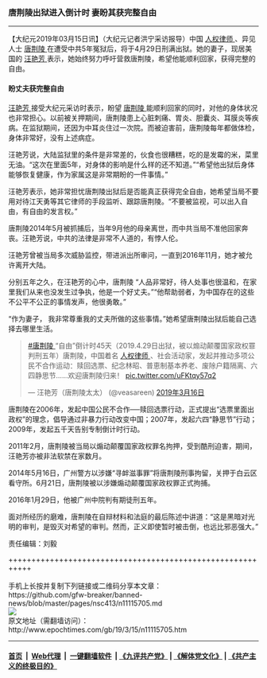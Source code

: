 ### 唐荆陵出狱进入倒计时 妻盼其获完整自由
------------------------

<p>
 【大纪元2019年03月15日讯】（大纪元记者洪宁采访报导）中国
 <a href="http://www.epochtimes.com/gb/tag/%E4%BA%BA%E6%9D%83%E5%BE%8B%E5%B8%88.html">
  人权律师
 </a>
 、异见人士
 <a href="http://www.epochtimes.com/gb/tag/%E5%94%90%E8%8D%86%E9%99%B5.html">
  唐荆陵
 </a>
 在遭受中共5年冤狱后，将于4月29日刑满出狱。她的妻子，现居美国的
 <a href="http://www.epochtimes.com/gb/tag/%E6%B1%AA%E8%89%B3%E8%8A%B3.html">
  汪艳芳
 </a>
 表示，她始终努力呼吁营救唐荆陵，希望他能顺利回家，获得完整的自由。
</p>
<h4>
 盼丈夫获完整自由
</h4>
<p>
 <a href="http://www.epochtimes.com/gb/tag/%E6%B1%AA%E8%89%B3%E8%8A%B3.html">
  汪艳芳
 </a>
 接受大纪元采访时表示，盼望
 <a href="http://www.epochtimes.com/gb/tag/%E5%94%90%E8%8D%86%E9%99%B5.html">
  唐荆陵
 </a>
 能顺利回家的同时，对他的身体状况也非常担心。以前被关押期间，唐荆陵患上心脏刺痛、胃炎、胆囊炎、耳膜炎等疾病。在监狱期间，还因为中耳炎住过一次院。而被迫害前，唐荆陵每年都做体检，身体非常好，没有上述病症。
</p>
<p>
 汪艳芳说，大陆监狱里的条件是非常差的，伙食也很糟糕，吃的是发霉的米，菜里无油。“这次在里面5年，对身体的影响是什么样的还不知道。”“希望他出狱后身体能够恢复健康，作为家属这是非常期盼的一件事情。”
</p>
<p>
 汪艳芳表示，她非常担忧唐荆陵出狱后是否能真正获得完全自由，她希望当局不要用对待江天勇等其它律师的手段监听、跟踪唐荆陵。“不要被监视，可以出入自由，有自由的发言权。”
</p>
<p>
 唐荆陵2014年5月被抓捕后，当年9月他的母亲离世，而中共当局不准他回家奔丧。汪艳芳说，中共的法律是非常不人道的，有悖人伦。
</p>
<p>
 汪艳芳曾被当局多次威胁监控，带进派出所审问，一直到2016年11月，她才被允许离开大陆。
</p>
<p>
 分别五年之久，在汪艳芳的心中，唐荆陵 “人品非常好，待人处事也很温和，在家里我们从来也没发生过争执，他是一个好丈夫。”“他帮助弱者，为中国存在的这些不公平不公正的事情发声，他很勇敢。”
</p>
<p>
 “作为妻子， 我非常尊重我的丈夫所做的这些事情。”她希望唐荆陵出狱后能自己选择去哪里生活。
</p>
<p>
</p>
<blockquote class="twitter-tweet" data-lang="zh-tw">
 <p dir="ltr" lang="zh">
  <a href="https://twitter.com/hashtag/%E5%94%90%E8%8D%8A%E9%99%B5?src=hash&amp;ref_src=twsrc%5Etfw">
   #唐荆陵
  </a>
  “自由”倒计时45天（2019.4.29日出狱，被以煽动颠覆国家政权罪判刑五年）唐荆陵，中国着名
  <a href="http://www.epochtimes.com/gb/tag/%E4%BA%BA%E6%9D%83%E5%BE%8B%E5%B8%88.html">
   人权律师
  </a>
  、社会活动家，发起并推动多项公民不合作运动：赎回选票、纪念林昭、普恵制基本养老、废除户籍隔离、六四静思节……欢迎唐荆陵归来！
  <a href="https://t.co/uFKtqy57q2">
   pic.twitter.com/uFKtqy57q2
  </a>
 </p>
 <p>
  — 汪艳芳（唐荆陵太太） (@veasareen)
  <a href="https://twitter.com/veasareen/status/1106732647999389696?ref_src=twsrc%5Etfw">
   2019年3月16日
  </a>
 </p>
</blockquote>
<p>
 <p>
  唐荆陵在2006年，发起中国公民不合作──赎回选票行动，正式提出“选票里面出政权”的理念，倡导通过非暴力行动改变中国；2007年，发起六四“静思节”行动；2009年，发起五千天告别专制倒计时行动。
 </p>
 <p>
  2011年2月，唐荆陵被当局以煽动颠覆国家政权罪名拘押，受到酷刑迫害，期间，汪艳芳亦被非法软禁在家数月。
 </p>
 <p>
  2014年5月16日，广州警方以涉嫌“寻衅滋事罪”将唐荆陵刑事拘留，关押于白云区看守所。6月21日，唐荆陵被以涉嫌煽动颠覆国家政权罪正式拘捕。
 </p>
 <p>
  2016年1月29日，他被广州中院判有期徒刑五年。
 </p>
 <p>
  面对所经历的磨难，唐荆陵在自辩材料和法庭的最后陈述中讲道：“这是黑暗对光明的审判，是毁灭对希望的审判。然而，正义即使暂时被击倒，也远比邪恶强大。”
 </p>
 <p>
  责任编辑：刘毅
 </p>
</p>
+++++++++++++++++++++++++++++++++++++++++++++++++++++++++++<br/><br/>
手机上长按并复制下列链接或二维码分享本文章：<br/>
https://github.com/gfw-breaker/banned-news/blob/master/pages/nsc413/n11115705.md <br/>
<a href='https://github.com/gfw-breaker/banned-news/blob/master/pages/nsc413/n11115705.md'><img src='https://github.com/gfw-breaker/banned-news/blob/master/pages/nsc413/n11115705.md.png'/></a> <br/>
原文地址（需翻墙访问）：http://www.epochtimes.com/gb/19/3/15/n11115705.htm


------------------------
#### [首页](https://github.com/gfw-breaker/banned-news/blob/master/README.md) &nbsp;|&nbsp; [Web代理](https://github.com/labour-camp/helloworld) &nbsp;|&nbsp; [一键翻墙软件](https://github.com/gfw-breaker/nogfw/blob/master/README.md) &nbsp;| [《九评共产党》](https://github.com/gfw-breaker/9ping.md/blob/master/README.md#九评之一评共产党是什么) | [《解体党文化》](https://github.com/gfw-breaker/jtdwh.md/blob/master/README.md) | [《共产主义的终极目的》](https://github.com/gfw-breaker/gczydzjmd.md/blob/master/README.md)

